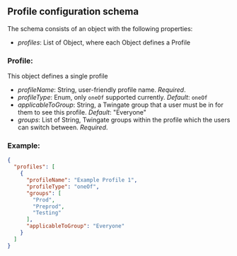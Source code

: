 
## Profile configuration schema
The schema consists of an object with the following properties:
- _profiles_: List of Object, where each Object defines a Profile

### Profile:
This object defines a single profile
- _profileName_: String, user-friendly profile name. _Required_.
- _profileType_: Enum, only `oneOf` supported currently. _Default_: `oneOf`
- _applicableToGroup_: String, a Twingate group that a user must be in for them to see this profile. _Default_: "Everyone"
- _groups_: List of String, Twingate groups within the profile which the users can switch between. _Required_.

### Example:
```json
{
  "profiles": [
    {
      "profileName": "Example Profile 1",
      "profileType": "oneOf",
      "groups": [
        "Prod",
        "Preprod",
        "Testing"
      ],
      "applicableToGroup": "Everyone"
    }
  ]
}
```